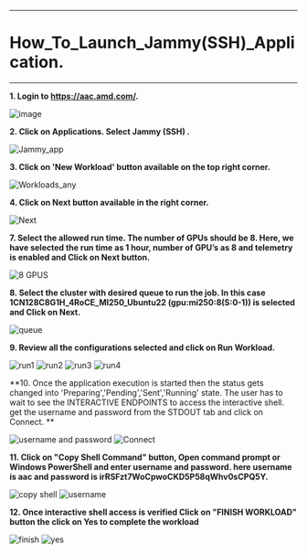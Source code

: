 ***

# How_To_Launch_Jammy(SSH)_Application.

***

 **1. Login to https://aac.amd.com/.**
    
   ![image](https://github.com/amddcgpuce/AMDAcceleratorCloudGuides/assets/137475062/d62dc96e-e37a-42b3-9b0e-72445014a621)

 **2. Click on Applications. Select Jammy (SSH) .**

   ![Jammy_app](https://github.com/gurumohan123/AMDAcceleratorCloudGuides/assets/137781570/81a8e243-ecc7-47de-abb0-0611398c77a3)

 **3. Click on 'New Workload' button available on the top right corner.**

   ![Workloads_any](https://github.com/gurumohan123/AMDAcceleratorCloudGuides/assets/137781570/6d8091b1-672d-4991-b3a2-1a4cf949e3c4)

 **4. Click on Next button available in the right corner.**

   ![Next](https://github.com/gurumohan123/AMDAcceleratorCloudGuides/assets/137781570/649cc131-bfd6-48ef-9e82-9f787ad1433d)

 **7. Select the allowed run time. The number of GPUs should be 8. Here, we have selected the run time as 1 hour, number of GPU’s as 8 and telemetry is enabled and Click on Next button.**

   ![8 GPUS](https://github.com/gurumohan123/AMDAcceleratorCloudGuides/assets/137781570/b48a0fb9-36c6-47d6-abfc-87a7bb4f55c9)

 **8. Select the cluster with desired queue to run the job. In this case 1CN128C8G1H_4RoCE_MI250_Ubuntu22 (gpu:mi250:8(S:0-1)) is selected and Click on Next.**
  
   ![queue](https://github.com/gurumohan123/AMDAcceleratorCloudGuides/assets/137781570/35ca8cc3-9bb8-45a8-83cd-925da07e1d5d)

 **9. Review all the configurations selected and click on Run Workload.**

   ![run1](https://github.com/gurumohan123/AMDAcceleratorCloudGuides/assets/137781570/192d4b5f-e4ff-4bc7-b47d-21b2a4426571)
   ![run2](https://github.com/gurumohan123/AMDAcceleratorCloudGuides/assets/137781570/28dda06f-356b-4d30-a18f-a58233c9cbbd)
   ![run3](https://github.com/gurumohan123/AMDAcceleratorCloudGuides/assets/137781570/2afdfebc-e830-4a3f-a712-197377636a0f)
   ![run4](https://github.com/gurumohan123/AMDAcceleratorCloudGuides/assets/137781570/06d5b0a8-15d6-4542-8ea0-de66714ae229)

 **10. Once the application execution is started then the status gets changed into 'Preparing','Pending','Sent','Running' state. The user has to wait to see the INTERACTIVE ENDPOINTS to access the interactive shell. get the username and password from the STDOUT tab and click on Connect. **
 
   ![username and password](https://github.com/gurumohan123/AMDAcceleratorCloudGuides/assets/137781570/ea5f9b02-decc-40f6-b58d-752a8af85770)
   ![Connect](https://github.com/gurumohan123/AMDAcceleratorCloudGuides/assets/137781570/45d0302a-9381-44eb-ba61-d915e6d1668c)
   
 **11. Click on "Copy Shell Command" button, Open command prompt or Windows PowerShell and enter username and password.
  here username is aac and password is irRSFzt7WoCpwoCKD5P58qWhv0sCPQ5Y.**
  
   ![copy shell](https://github.com/gurumohan123/AMDAcceleratorCloudGuides/assets/137781570/a38d6edb-8016-449f-9fca-5a8ab2f49796)
   ![username](https://github.com/gurumohan123/AMDAcceleratorCloudGuides/assets/137781570/43a0eac6-6df8-473a-ae0e-a7344c9004b1)

 **12. Once interactive shell access is verified Click on "FINISH WORKLOAD" button the click on Yes to complete the workload**
   
   ![finish](https://github.com/gurumohan123/AMDAcceleratorCloudGuides/assets/137781570/64be0cc0-dc2b-4239-82dd-09aaff211c3a)
   ![yes](https://github.com/gurumohan123/AMDAcceleratorCloudGuides/assets/137781570/743a1762-df8b-4127-8852-a04f526f800f)

   

   







   
